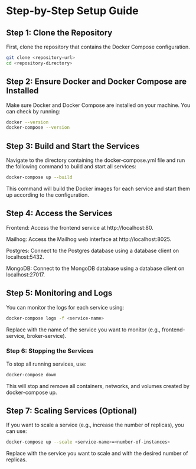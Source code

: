 # Step-by-Step Setup Guide

## Step 1: Clone the Repository

First, clone the repository that contains the Docker Compose configuration.

```bash
git clone <repository-url>
cd <repository-directory>
```

## Step 2: Ensure Docker and Docker Compose are Installed

Make sure Docker and Docker Compose are installed on your machine. You can check by running:

```bash
docker --version
docker-compose --version
```

## Step 3: Build and Start the Services

Navigate to the directory containing the docker-compose.yml file and run the following command to build and start all services:

```bash
docker-compose up --build
```

This command will build the Docker images for each service and start them up according to the configuration.

## Step 4: Access the Services

Frontend: Access the frontend service at http://localhost:80.

Mailhog: Access the Mailhog web interface at http://localhost:8025.

Postgres: Connect to the Postgres database using a database client on localhost:5432.

MongoDB: Connect to the MongoDB database using a database client on localhost:27017.


## Step 5: Monitoring and Logs
You can monitor the logs for each service using:

```bash
docker-compose logs -f <service-name>
```

Replace <service-name> with the name of the service you want to monitor (e.g., frontend-service, broker-service).

### Step 6: Stopping the Services
To stop all running services, use:

```bash
docker-compose down
```
This will stop and remove all containers, networks, and volumes created by docker-compose up.

## Step 7: Scaling Services (Optional)
If you want to scale a service (e.g., increase the number of replicas), you can use:

```bash
docker-compose up --scale <service-name>=<number-of-instances>
```

Replace <service-name> with the service you want to scale and <number-of-instances> with the desired number of replicas.